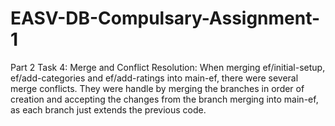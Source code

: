 # EASV-DB-Compulsary-Assignment-1

Part 2 Task 4: Merge and Conflict Resolution: When merging ef/initial-setup, ef/add-categories and ef/add-ratings into main-ef, there were several merge conflicts. They were handle by merging the branches in order of creation and accepting the changes from the branch merging into main-ef, as each branch just extends the previous code.
